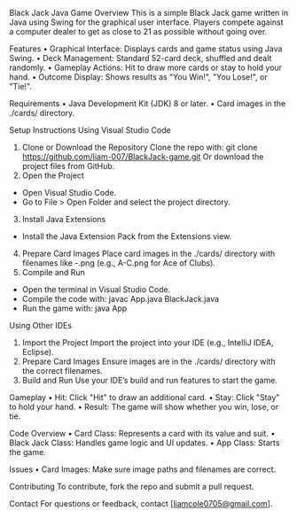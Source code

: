 Black Jack Java Game
Overview
This is a simple Black Jack game written in Java using Swing for the graphical user interface. Players compete against a computer dealer to get as close to 21 as possible without going over.

Features
•	Graphical Interface: Displays cards and game status using Java Swing.
•	Deck Management: Standard 52-card deck, shuffled and dealt randomly.
•	Gameplay Actions: Hit to draw more cards or stay to hold your hand.
•	Outcome Display: Shows results as "You Win!", "You Lose!", or "Tie!".

Requirements
•	Java Development Kit (JDK) 8 or later.
•	Card images in the ./cards/ directory.

Setup Instructions
Using Visual Studio Code
1.	Clone or Download the Repository
Clone the repo with: git clone https://github.com/liam-007/BlackJack-game.git
Or download the project files from GitHub.
2.	Open the Project
-	Open Visual Studio Code.
-	Go to File > Open Folder and select the project directory.
3.	Install Java Extensions
-	Install the Java Extension Pack from the Extensions view.
4.	Prepare Card Images
Place card images in the ./cards/ directory with filenames like <value>-<type>.png (e.g., A-C.png for Ace of Clubs).
5.	Compile and Run
-	Open the terminal in Visual Studio Code.
-	Compile the code with: javac App.java BlackJack.java
-	Run the game with: java App

Using Other IDEs
1.	Import the Project
Import the project into your IDE (e.g., IntelliJ IDEA, Eclipse).
2.	Prepare Card Images
Ensure images are in the ./cards/ directory with the correct filenames.
3.	Build and Run
Use your IDE’s build and run features to start the game.

Gameplay
•	Hit: Click "Hit" to draw an additional card.
•	Stay: Click "Stay" to hold your hand.
•	Result: The game will show whether you win, lose, or tie.

Code Overview
•	Card Class: Represents a card with its value and suit.
•	Black Jack Class: Handles game logic and UI updates.
•	App Class: Starts the game.

Issues
•	Card Images: Make sure image paths and filenames are correct.

Contributing
To contribute, fork the repo and submit a pull request.

Contact
For questions or feedback, contact [liamcole0705@gmail.com].
